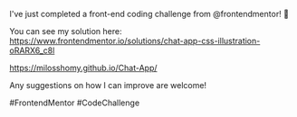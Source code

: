 I've just completed a front-end coding challenge from @frontendmentor! 🎉

You can see my solution here: https://www.frontendmentor.io/solutions/chat-app-css-illustration-oRARX6_c8l

https://milosshomy.github.io/Chat-App/

Any suggestions on how I can improve are welcome!

#FrontendMentor #CodeChallenge
